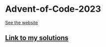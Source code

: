 # Advent-of-Code-2023

[See the website](https://adventofcode.com/2023/)

## [Link to my solutions](https://akshaypopat.github.io/Advent-of-Code-2023/)
